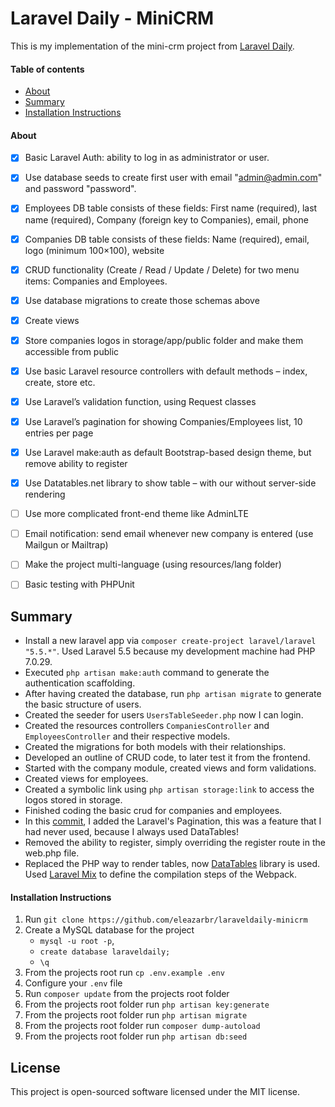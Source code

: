 # Laravel Daily - MiniCRM

This is my implementation of the mini-crm project from [Laravel Daily](http://laraveldaily.com/test-junior-laravel-developer-sample-project/).


#### Table of contents
- [About](#about)
- [Summary](#summary)
- [Installation Instructions](#installation-instructions)

#### About

- [x] Basic Laravel Auth: ability to log in as administrator or user.
- [x] Use database seeds to create first user with email "admin@admin.com" and password "password".
- [x] Employees DB table consists of these fields: First name (required), last name (required), Company (foreign key to Companies), email, phone 
- [x] Companies DB table consists of these fields: Name (required), email, logo (minimum 100×100), website
- [x] CRUD functionality (Create / Read / Update / Delete) for two menu items: Companies and Employees.
- [x] Use database migrations to create those schemas above
- [x] Create views
- [x] Store companies logos in storage/app/public folder and make them accessible from public
- [x] Use basic Laravel resource controllers with default methods – index, create, store etc.
- [x] Use Laravel’s validation function, using Request classes
- [x] Use Laravel’s pagination for showing Companies/Employees list, 10 entries per page
- [x] Use Laravel make:auth as default Bootstrap-based design theme, but remove ability to register
- [x] Use Datatables.net library to show table – with our without server-side rendering
- [ ] Use more complicated front-end theme like AdminLTE
- [ ] Email notification: send email whenever new company is entered (use Mailgun or Mailtrap)
- [ ] Make the project multi-language (using resources/lang folder)
- [ ] Basic testing with PHPUnit


## Summary

- Install a new laravel app via `composer create-project laravel/laravel "5.5.*"`. Used Laravel 5.5 because my development machine had PHP 7.0.29.
- Executed `php artisan make:auth` command to generate the authentication scaffolding.
- After having created the database, run `php artisan migrate` to generate the basic structure of users.
- Created the seeder for users `UsersTableSeeder.php` now I can login.
- Created the resources controllers `CompaniesController` and `EmployeesController` and their respective models.
- Created the migrations for both models with their relationships.
- Developed an outline of CRUD code, to later test it from the frontend.
- Started with the company module, created views and form validations.
- Created views for employees.
- Created a symbolic link using `php artisan storage:link` to access the logos stored in storage.
- Finished coding the basic crud for companies and employees.
- In this [commit](https://github.com/eleazarbr/laraveldaily-minicrm/commit/3bc191fbc5f9ecc054cf063ab1fea683bd224969), I added the Laravel's Pagination, this was a feature that I had never used, because I always used DataTables!
- Removed the ability to register, simply overriding the register route in the web.php file.
- Replaced the PHP way to render tables, now [DataTables](https://datatables.net/) library is used. Used [Laravel Mix](https://laravel.com/docs/5.6/mix) to define the compilation steps of the Webpack.
#### Installation Instructions

1. Run `git clone https://github.com/eleazarbr/laraveldaily-minicrm`
2. Create a MySQL database for the project
    * ```mysql -u root -p```, 
    * ```create database laraveldaily;```
    * ```\q```
3. From the projects root run `cp .env.example .env`
4. Configure your `.env` file
5. Run `composer update` from the projects root folder
6. From the projects root folder run `php artisan key:generate`
7. From the projects root folder run `php artisan migrate`
8. From the projects root folder run `composer dump-autoload`
9. From the projects root folder run `php artisan db:seed`
## License

This project is open-sourced software licensed under the MIT license.